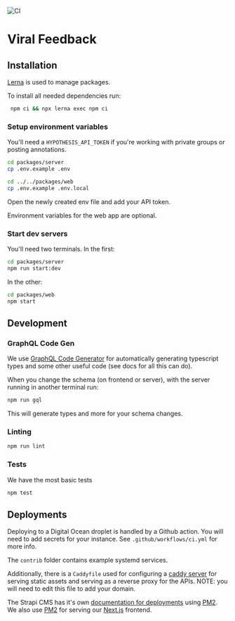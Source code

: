 ![CI](https://github.com/ViralFeedback/ViralFeedback/workflows/CI/badge.svg)

# Viral Feedback

## Installation

[Lerna](https://github.com/lerna/lerna) is used to manage packages.

To install all needed dependencies run:

```sh
 npm ci && npx lerna exec npm ci
```

### Setup environment variables

You'll need a `HYPOTHESIS_API_TOKEN` if you're working with private groups or posting annotations.

```sh
cd packages/server
cp .env.example .env

cd ../../packages/web
cp .env.example .env.local
```

Open the newly created env file and add your API token.

Environment variables for the web app are optional.

### Start dev servers

You'll need two terminals. In the first:

```sh
cd packages/server
npm run start:dev
```

In the other:

```sh
cd packages/web
npm start
```

## Development

### GraphQL Code Gen

We use [GraphQL Code Generator](https://graphql-code-generator.com/) for automatically generating typescript types and some other useful code (see docs for all this can do).

When you change the schema (on frontend or server), with the server running in another terminal run:

```sh
npm run gql
```

This will generate types and more for your schema changes.

### Linting

```sh
npm run lint
```

### Tests

We have the most basic tests

```sh
npm test
```

## Deployments

Deploying to a Digital Ocean droplet is handled by a Github action. You will need to add secrets for your instance. See `.github/workflows/ci.yml` for more info.

The `contrib` folder contains example systemd services.

Additionally, there is a `Caddyfile` used for configuring a [caddy server](https://caddyserver.com/) for serving static assets and serving as a reverse proxy for the APIs. NOTE: you will need to edit this file to add your domain.

The Strapi CMS has it's own [documentation for deployments](https://strapi.io/documentation/v3.x/getting-started/deployment.html#hosting-provider-guides) using [PM2](https://pm2.keymetrics.io/). We also use [PM2](https://pm2.keymetrics.io/) for serving our [Next.js](https://nextjs.org/) frontend.
